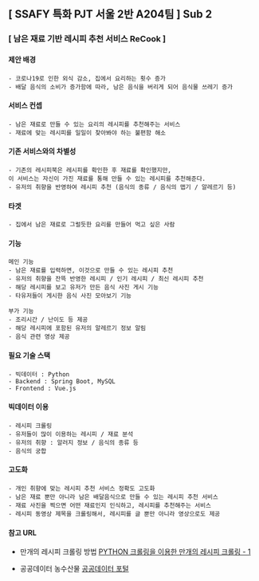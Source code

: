 ## [ SSAFY 특화 PJT 서울 2반 A204팀 ] Sub 2

### [ 남은 재료 기반 레시피 추천 서비스 ReCook ]

#### 제안 배경
```
- 코로나19로 인한 외식 감소, 집에서 요리하는 횟수 증가
- 배달 음식의 소비가 증가함에 따라, 남은 음식을 버리게 되어 음식물 쓰레기 증가
```

#### 서비스 컨셉
```
- 남은 재료로 만들 수 있는 요리의 레시피를 추천해주는 서비스
- 재료에 맞는 레시피를 일일이 찾아봐야 하는 불편함 해소
```

#### 기존 서비스와의 차별성
```
- 기존의 레시피북은 레시피를 확인한 후 재료를 확인했지만,
이 서비스는 자신이 가진 재료를 통해 만들 수 있는 레시피를 추천해준다.
- 유저의 취향을 반영하여 레시피 추천 (음식의 종류 / 음식의 맵기 / 알레르기 등)
```

#### 타겟
```
- 집에서 남은 재료로 그럴듯한 요리를 만들어 먹고 싶은 사람
```

#### 기능
```
메인 기능
- 남은 재료를 입력하면, 이것으로 만들 수 있는 레시피 추천
- 유저의 취향을 잔뜩 반영한 레시피 / 인기 레시피 / 최신 레시피 추천
- 해당 레시피를 보고 유저가 만든 음식 사진 게시 기능
- 타유저들이 게시한 음식 사진 모아보기 기능

부가 기능
- 조리시간 / 난이도 등 제공
- 해당 레시피에 포함된 유저의 알레르기 정보 알림
- 음식 관련 영상 제공
```

#### 필요 기술 스택
```
- 빅데이터 : Python
- Backend : Spring Boot, MySQL
- Frontend : Vue.js
```

#### 빅데이터 이용
```
- 레시피 크롤링
- 유저들이 많이 이용하는 레시피 / 재료 분석
- 유저의 취향 : 알러지 정보 / 음식의 종류 등
- 음식의 궁합
```

#### 고도화
```
- 개인 취향에 맞는 레시피 추천 서비스 정확도 고도화
- 남은 재료 뿐만 아니라 남은 배달음식으로 만들 수 있는 레시피 추천 서비스
- 재료 사진을 찍으면 어떤 재료인지 인식하고, 레시피를 추천해주는 서비스
- 레시피 동영상 제목을 크롤링해서, 레시피를 글 뿐만 아니라 영상으로도 제공
```

#### 참고 URL

- 만개의 레시피 크롤링 방법
    [PYTHON 크롤링을 이용한 만개의 레시피 크롤링 - 1](https://da-nika.tistory.com/9)

- 공공데이터 농수산물
    [공공데이터 포털](https://www.data.go.kr/data/15058981/openapi.do)
